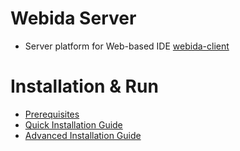 # Webida Server

- Server platform for Web-based IDE [webida-client](https://github.com/webida/webida-client)

# Installation & Run

- [Prerequisites](./doc/prerequisites.md)
- [Quick Installation Guide](./doc/quick-guide.md)
- [Advanced Installation Guide](./doc/advanced-guide.md)
